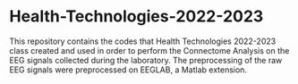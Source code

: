 # Health-Technologies-2022-2023
This repository contains the codes that Health Technologies 2022-2023 class created and used in order to perform the Connectome Analysis on the EEG signals collected during the laboratory.
The preprocessing of the raw EEG signals were preprocessed on EEGLAB, a Matlab extension.
